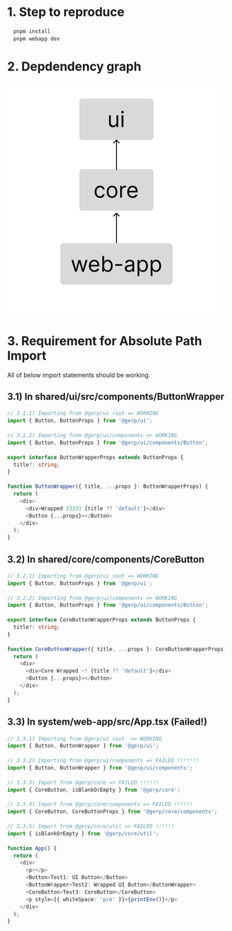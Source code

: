 # 1. Step to reproduce

```bash
  pnpm install
  pnpm webapp dev
```

# 2. Depdendency graph

![dependency_graph](https://github.com/casamia918/monorepo-pnpm-vite/blob/main/dependency%20graph.png)

# 3. Requirement for Absolute Path Import

All of below import statements should be working.

## 3.1) In shared/ui/src/components/ButtonWrapper

```typescript
// 3.1.1) Importing from @gerp/ui root => WORKING
import { Button, ButtonProps } from '@gerp/ui';

// 3.1.2) Importing from @gerp/ui/components => WORKING
import { Button, ButtonProps } from '@gerp/ui/components/Button';

export interface ButtonWrapperProps extends ButtonProps {
  title?: string;
}

function ButtonWrapper({ title, ...props }: ButtonWrapperProps) {
  return (
    <div>
      <div>Wrapped 23233 {title ?? 'default'}</div>
      <Button {...props}></Button>
    </div>
  );
}
```

## 3.2) In shared/core/components/CoreButton

```typescript
// 3.2.1) Importing from @gerp/ui root => WORKING
import { Button, ButtonProps } from '@gerp/ui';

// 3.2.2) Importing from @gerp/ui/components => WORKING
import { Button, ButtonProps } from '@gerp/ui/components/Button';

export interface CoreButtonWrapperProps extends ButtonProps {
  title?: string;
}

function CoreButtonWrapper({ title, ...props }: CoreButtonWrapperProps) {
  return (
    <div>
      <div>Core Wrapped ~! {title ?? 'default'}</div>
      <Button {...props}></Button>
    </div>
  );
}

```

## 3.3) In system/web-app/src/App.tsx (Failed!)

```typescript
// 3.3.1) Importing from @gerp/ui root  => WORKING
import { Button, ButtonWrapper } from '@gerp/ui';

// 3.3.2) Importing from @gerp/ui/components => FAILED !!!!!!!
import { Button, ButtonWrapper } from '@gerp/ui/components';

// 3.3.3) Import from @gerp/core => FAILED !!!!!!
import { CoreButton, isBlankOrEmpty } from '@gerp/core';

// 3.3.4) Import from @gerp/core/components => FAILED !!!!!!
import { CoreButton, CoreButtonProps } from '@gerp/core/components';

// 3.3.5) Import from @gerp/core/util => FAILED !!!!!!
import { isBlankOrEmpty } from '@gerp/core/util';

function App() {
  return (
    <div>
      <p></p>
      <Button>Test1: UI Button</Button>
      <ButtonWrapper>Test2: Wrapped UI Button</ButtonWrapper>
      <CoreButton>Test3: CoreButton</CoreButton>
      <p style={{ whiteSpace: 'pre' }}>{printEnv()}</p>
    </div>
  );
}


```
